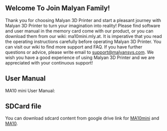
## Welcome To Join Malyan Family!

 Thank you for choosing Malyan 3D Printer and start a
pleasant journey with Malyan 3D Printer to turn your
imagination into reality!
 Please find software and user manual in the memory
card come with our product, or you can download them
from our wiki: ma10mini.mly.at. It is imperative that you
read the operating instructions carefully before operating
Malyan 3D Printer.
 You can visit our wiki to find more support and FAQ. If
you have further questions or advice, please write email to
support@malyansys.com. 
 We wish you have a good experience of using Malyan
3D Printer and we are appreciated with your continuous
support! 

## User Manual

MA10 mini User Manual: 
<object data="manual-ma10mini.pdf" width="800" height="1000" type='application/pdf'></object>


## SDCard file

You can download sdcard content from google drive link for [MA10mini](https://drive.google.com/file/d/1BaN6-xSl-wVWZxy11NHtjMq0_4DtFgz4/view?usp=sharing) and [MA10](https://drive.google.com/file/d/1uDF6UuBPYfWFkBjgCh28dX_BEGUVY2NM/view?usp=sharing).
